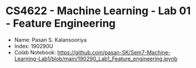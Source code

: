 # CS4622 - Machine Learning - Lab 01 - Feature Engineering

- Name: Pasan S. Kalansooriya
- Index: 190290U
- Colab Notebook: https://github.com/pasan-SK/Sem7-Machine-Learning-Lab1/blob/main/190290_Lab1_Feature_engineering.ipynb

